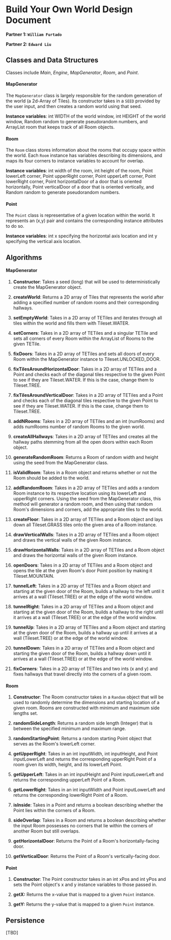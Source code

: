 # Build Your Own World Design Document

**Partner 1: `William Furtado`**

**Partner 2: `Edward Liu`**

## Classes and Data Structures

Classes include *Main*, *Engine*, *MapGenerator*, *Room*, and *Point*.

#### MapGenerator
The `MapGenerator` class is largely responsible for the random generation
of the world (a 2d-Array of Tiles). Its constructor takes in a `SEED` provided by the 
user input, and then creates a random world using that seed.

**Instance variables**: int WIDTH of the world window, int HEIGHT of the world window, Random random to generate pseudorandom numbers, and ArrayList<Room> room that keeps track of all Room objects.

#### Room
The `Room` class stores information about the rooms that occupy space within the world.
Each `Room` instance has variables describing its dimensions, and maps its four
corners to instance variables to account for overlap.

**Instance variables**: int width of the room, int height of the room, Point lowerLeft corner, Point upperRight corner, Point upperLeft corner, Point lowerRight corner, Point horizontalDoor of a door that is oriented horizontally, Point verticalDoor of a door that is oriented vertically, and Random random to generate pseudorandom numbers.

#### Point
The `Point` class is representative of a given location within the world. It represents
an (x,y) pair and contains the corresponding instance attributes to do so.

**Instance variables**: int x specifying the horizontal axis location and int y specifying the vertical axis location.

## Algorithms

#### MapGenerator
1. **Constructor**: Takes a seed (long) that will be used to deterministically create
the MapGenerator object. 

2. **createWorld**: Returns a 2D array of Tiles that represents the 
world after adding a specified number of random rooms and their corresponding hallways.

3. **setEmptyWorld**: Takes in a 2D array of TETiles and iterates through all tiles within the world and fills them with Tileset.WATER.

4. **setCorners**: Takes in a 2D array of TETiles and a singular TETile and sets all corners of every Room within the ArrayList of Rooms to the given TETile.

5. **fixDoors**: Takes in a 2D array of TETiles and sets all doors of every Room within the MapGenerator instance to Tileset.UNLOCKED_DOOR.

6. **fixTilesAroundHorizontalDoor**: Takes in a 2D array of TETiles and a Point and checks each of the diagonal tiles respective to the given Point to see if they are Tileset.WATER. If this is the case, change them to Tileset.TREE.

7. **fixTilesAroundVerticalDoor**: Takes in a 2D array of TETiles and a Point and checks each of the diagonal tiles respective to the given Point to see if they are Tileset.WATER. If this is the case, change them to Tileset.TREE.

8. **addNRooms**: Takes in a 2D array of TETiles and an int (numRooms) and adds numRooms number of random Rooms to the given world.

9. **createAllHallways**: Takes in a 2D array of TETiles and creates all the hallway paths stemming from all the open doors within each Room object.

10. **generateRandomRoom**: Returns a Room of random width and height using the seed from the MapGenerator class.

11. **isValidRoom**: Takes in a Room object and returns whether or not the Room should be added to the world.

12. **addRandomRoom**: Takes in a 2D array of TETiles and adds a random Room instance to its respective location using its lowerLeft and upperRight corners. Using the seed from the MapGenerator class, this method will generator a random room, and then using that random Room's dimensions and corners, add the appropriate tiles to the world.

13. **createFloor**: Takes in a 2D array of TETiles and a Room object and lays down all Tileset.GRASS tiles onto the given area of a Room instance.

14. **drawVerticalWalls**: Takes in a 2D array of TETiles and a Room object and draws the vertical walls of the given Room instance.

15. **drawHorizontalWalls**: Takes in a 2D array of TETiles and a Room object and draws the horizontal walls of the given Room instance.

16. **openDoors**: Takes in a 2D array of TETiles and a Room object and opens the tile at the given Room's door Point position by making it Tileset.MOUNTAIN.

17. **tunnelLeft**: Takes in a 2D array of TETiles and a Room object and starting at the given door of the Room, builds a hallway to the left until it arrives at a wall (Tileset.TREE) or at the edge of the world window.

18. **tunnelRight**: Takes in a 2D array of TETiles and a Room object and starting at the given door of the Room, builds a hallway to the right until it arrives at a wall (Tileset.TREE) or at the edge of the world window.

19. **tunnelUp**: Takes in a 2D array of TETiles and a Room object and starting at the given door of the Room, builds a hallway up until it arrives at a wall (Tileset.TREE) or at the edge of the world window.

20. **tunnelDown**: Takes in a 2D array of TETiles and a Room object and starting the given door of the Room, builds a hallway down until it arrives at a wall (Tileset.TREE) or at the edge of the world window.

21. **fixCorners**: Takes in a 2D array of TETiles and two ints (x and y) and fixes hallways that travel directly into the corners of a given room.

#### Room
1. **Constructor**: The Room constructor takes in a `Random` object that will be used
to randomly determine the dimensions and starting location of a given room. Rooms are
constructed with minimum and maximum side lengths set.

2. **randomSideLength**: Returns a random side length (Integer) that is between the specified minimum and maximum range.

3. **randomStartingPoint**: Returns a random starting Point object that serves as the Room's lowerLeft corner.

4. **getUpperRight**: Takes in an int inputWidth, int inputHeight, and Point inputLowerLeft and returns the corresponding upperRight Point of a room given its width, height, and its lowerLeft Point.

5. **getUpperLeft**: Takes in an int inputHeight and Point inputLowerLeft and returns the corresponding upperLeft Point of a Room.

6. **getLowerRight**: Takes in an int inputWidth and Point inputLowerLeft and returns the corresponding lowerRight Point of a Room.

7. **isInside**: Takes in a Point and returns a boolean describing whether the Point lies within the corners of a Room.

8. **sideOverlap**: Takes in a Room and returns a boolean describing whether the input Room possesses no corners that lie within the corners of another Room but still overlaps.

9. **getHorizontalDoor**: Returns the Point of a Room's horizontally-facing door.

10. **getVerticalDoor**: Returns the Point of a Room's vertically-facing door.

#### Point
1. **Constructor**: The Point constructor takes in an int xPos and int yPos and sets the Point object's x and y instance variables to those passed in.

2. **getX:** Returns the x-value that is mapped to a given `Point` instance.

3. **getY:** Returns the y-value that is mapped to a given `Point` instance.

## Persistence

[TBD]
